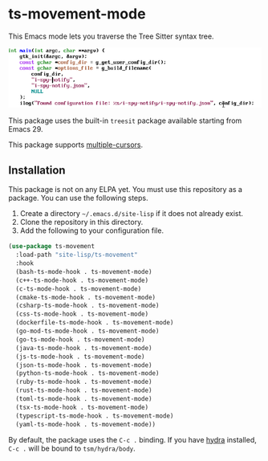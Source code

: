 # ts-movement-mode

This Emacs mode lets you traverse the Tree Sitter syntax tree.

![demo.gif](demo.gif)

This package uses the built-in `treesit` package available starting from Emacs 29.

This package supports [multiple-cursors](https://github.com/magnars/multiple-cursors.el).

## Installation

This package is not on any ELPA yet. You must use this repository as a package. You can use the following steps.

1. Create a directory `~/.emacs.d/site-lisp` if it does not already exist.
2. Clone the repository in this directory.
3. Add the following to your configuration file.

```lisp
(use-package ts-movement
  :load-path "site-lisp/ts-movement"
  :hook
  (bash-ts-mode-hook . ts-movement-mode)
  (c++-ts-mode-hook . ts-movement-mode)
  (c-ts-mode-hook . ts-movement-mode)
  (cmake-ts-mode-hook . ts-movement-mode)
  (csharp-ts-mode-hook . ts-movement-mode)
  (css-ts-mode-hook . ts-movement-mode)
  (dockerfile-ts-mode-hook . ts-movement-mode)
  (go-mod-ts-mode-hook . ts-movement-mode)
  (go-ts-mode-hook . ts-movement-mode)
  (java-ts-mode-hook . ts-movement-mode)
  (js-ts-mode-hook . ts-movement-mode)
  (json-ts-mode-hook . ts-movement-mode)
  (python-ts-mode-hook . ts-movement-mode)
  (ruby-ts-mode-hook . ts-movement-mode)
  (rust-ts-mode-hook . ts-movement-mode)
  (toml-ts-mode-hook . ts-movement-mode)
  (tsx-ts-mode-hook . ts-movement-mode)
  (typescript-ts-mode-hook . ts-movement-mode)
  (yaml-ts-mode-hook . ts-movement-mode))
```

By default, the package uses the `C-c .` binding. If you have [hydra](https://github.com/abo-abo/hydra) installed, `C-c .` will be bound to `tsm/hydra/body`.
